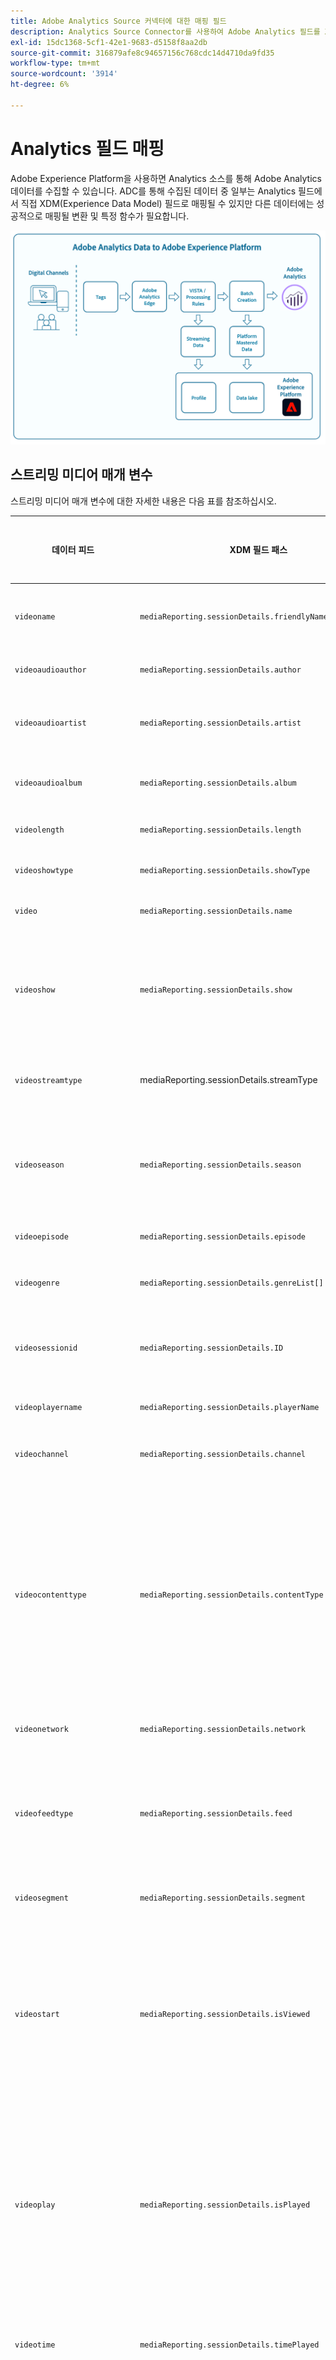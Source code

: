```yaml
---
title: Adobe Analytics Source 커넥터에 대한 매핑 필드
description: Analytics Source Connector를 사용하여 Adobe Analytics 필드를 XDM 필드에 매핑합니다.
exl-id: 15dc1368-5cf1-42e1-9683-d5158f8aa2db
source-git-commit: 316879afe8c94657156c768cdc14d4710da9fd35
workflow-type: tm+mt
source-wordcount: '3914'
ht-degree: 6%

---
```


# Analytics 필드 매핑

Adobe Experience Platform을 사용하면 Analytics 소스를 통해 Adobe Analytics 데이터를 수집할 수 있습니다. ADC를 통해 수집된 데이터 중 일부는 Analytics 필드에서 직접 XDM(Experience Data Model) 필드로 매핑될 수 있지만 다른 데이터에는 성공적으로 매핑될 변환 및 특정 함수가 필요합니다.

![Analytics에서 Experience Platform으로의 Adobe Analytics 데이터 여정에 대한 그림입니다.](../images/analytics-data-experience-platform.png)

## 스트리밍 미디어 매개 변수

스트리밍 미디어 매개 변수에 대한 자세한 내용은 다음 표를 참조하십시오.

| 데이터 피드 | XDM 필드 패스 | 데이터 유형 | 설명 |
| --- | --- | --- | --- |
| `videoname` | `mediaReporting.sessionDetails.friendlyName` | 문자열 | 사람이 인식할 수 있는 알기 쉬운 비디오 이름. |
| `videoaudioauthor` | `mediaReporting.sessionDetails.author` | 문자열 | 미디어 작성자의 이름입니다. |
| `videoaudioartist` | `mediaReporting.sessionDetails.artist` | 문자열 | 뮤직 레코딩 또는 비디오의 앨범 아티스트나 단체의 이름. |
| `videoaudioalbum` | `mediaReporting.sessionDetails.album` | 문자열 | 뮤직 레코딩 또는 비디오가 포함된 앨범 이름. |
| `videolength` | `mediaReporting.sessionDetails.length ` | 정수 | 비디오의 길이 또는 런타임입니다. |
| `videoshowtype` | `mediaReporting.sessionDetails.showType` | 문자열 |
| `video` | `mediaReporting.sessionDetails.name` | 문자열 | 비디오의 ID입니다. |
| `videoshow` | `mediaReporting.sessionDetails.show` | 문자열 | 프로그램 또는 시리즈 이름. 프로그램/시리즈 이름은 표시가 시리즈의 일부인 경우에만 필요합니다. |
| `videostreamtype` | mediaReporting.sessionDetails.streamType | 문자열 | &quot;비디오&quot; 또는 &quot;오디오&quot; 등 스트리밍 미디어 유형. |
| `videoseason` | `mediaReporting.sessionDetails.season` | 문자열 | 시연이 포함된 시즌 번호입니다. 이 값은 표시가 시리즈의 일부인 경우에만 필요합니다. |
| `videoepisode` | `mediaReporting.sessionDetails.episode` | 문자열 | 에피소드의 번호입니다. |
| `videogenre` | `mediaReporting.sessionDetails.genreList[]` | 문자열[] | 비디오의 장르입니다. |
| `videosessionid` | `mediaReporting.sessionDetails.ID` | 문자열 | 개별 재생에 고유한 컨텐츠 스트림의 인스턴스에 대한 식별자입니다. |
| `videoplayername` | `mediaReporting.sessionDetails.playerName ` | 문자열 | 비디오 플레이어의 이름입니다. |
| `videochannel` | `mediaReporting.sessionDetails.channel` | 문자열 | 콘텐츠가 재생된 위치의 배포 채널입니다. |
| `videocontenttype` | `mediaReporting.sessionDetails.contentType` | 문자열 | 콘텐츠에 사용되는 스트림 전달 유형입니다. 모든 비디오 보기에 대해 자동으로 &quot;비디오&quot;로 설정됩니다. 권장 값에는 VOD, Live, Linear, UGC, DVOD, Radio, Podcast, Audiobook 및 Song이 포함됩니다. |
| `videonetwork` | `mediaReporting.sessionDetails.network` | 문자열 | 네트워크 또는 채널 이름입니다. |
| `videofeedtype` | `mediaReporting.sessionDetails.feed` | 문자열 | 피드 유형. 실제 피드 관련 데이터(예: &quot;East HD&quot; 또는 &quot;SD&quot;)나 피드 소스(예: URL)를 나타낼 수 있습니다. |
| `videosegment` | `mediaReporting.sessionDetails.segment` | 문자열 |
| `videostart` | `mediaReporting.sessionDetails.isViewed` | 부울 | 비디오가 시작되었는지 여부를 나타내는 부울 값입니다. 이 문제는 사용자가 재생 버튼을 선택하면 발생하며 프리롤 광고, 버퍼링, 오류 등이 있는 경우에도 계산됩니다. |
| `videoplay` | `mediaReporting.sessionDetails.isPlayed` | 부울 | 미디어의 첫 번째 프레임이 시작되었는지 여부를 나타내는 부울 값입니다. 광고 또는 버퍼링 시간 중에 사용자가 그만두면 &quot;콘텐츠 시작&quot;이 적용되지 않습니다. |
| `videotime` | `mediaReporting.sessionDetails.timePlayed` | 정수 | 기본 콘텐츠에서 `type=PLAY`의 모든 이벤트에 대한 기간(초)입니다. |
| `videocomplete` | `mediaReporting.sessionDetails.isCompleted` | 부울 | 시간 미디어 에셋이 완료될 때까지 관찰했는지 보여 주는 부울 값입니다. 이 값은 앞으로 잠재적으로 건너뛸 뷰어를 설명하지 않으므로 이 값은 뷰어가 전체 비디오를 시청했음을 의미하지는 않습니다. |
| `videototaltime` | `mediaReporting.sessionDetails.totalTimePlayed` | 정수 | 광고 시청 시간을 포함하여 특정 시간 미디어 에셋에서 사용자가 사용한 총 시간입니다. |
| `videouniquetimeplayed` | `mediaReporting.sessionDetails.uniqueTimePlayed` | 정수 | 시간 미디어 에셋에서 사용자가 본 고유 간격의 합계입니다. 즉, 여러 번 본 재생 구간의 길이는 한 번만 카운트됩니다. |
| `videoaverageminuteaudience` | `mediaReporting.sessionDetails.averageMinuteAudience` | 번호 | 특정 미디어 항목에 소요된 평균 콘텐츠 시간입니다. 즉, 전체 콘텐츠 체류 시간을 모든 재생 세션의 길이로 나눈 값입니다. |
| `videoprogress10` | `mediaReporting.sessionDetails.hasProgress10` | 부울 | 주어진 비디오의 플레이헤드가 총 비디오 길이의 10% 마커를 통과했는지 여부를 나타내는 부울 값입니다. 마커는 뒤로 검색하는 경우에도 한 번만 카운트됩니다. 앞으로 검색하는 경우 건너뛴 마커는 카운트되지 않습니다. |
| `videoprogress25` | `mediaReporting.sessionDetails.hasProgress25` | 부울 | 주어진 비디오의 플레이헤드가 총 비디오 길이의 25% 마커를 통과했는지 여부를 나타내는 부울 값입니다. 마커는 뒤로 검색하는 경우에도 한 번만 카운트됩니다. 앞으로 검색하는 경우 건너뛴 마커는 카운트되지 않습니다. |
| `videoprogress50` | `mediaReporting.sessionDetails.hasProgress50` | 부울 | 주어진 비디오의 플레이헤드가 총 비디오 길이의 50% 마커를 통과했는지 여부를 나타내는 부울 값입니다. 마커는 뒤로 검색하는 경우에도 한 번만 카운트됩니다. 앞으로 검색하는 경우 건너뛴 마커는 카운트되지 않습니다. |
| `videoprogress75` | `mediaReporting.sessionDetails.hasProgress75` | 부울 | 주어진 비디오의 플레이헤드가 총 비디오 길이의 75% 마커를 통과했는지 여부를 나타내는 부울 값입니다. 마커는 뒤로 검색하는 경우에도 한 번만 카운트됩니다. 앞으로 검색하는 경우 건너뛴 마커는 카운트되지 않습니다. |
| `videoprogress95` | `mediaReporting.sessionDetails.hasProgress95` | 부울 | 주어진 비디오의 플레이헤드가 총 비디오 길이의 95% 마커를 통과했는지 여부를 나타내는 부울 값입니다. 마커는 뒤로 검색하는 경우에도 한 번만 카운트됩니다. 앞으로 검색하는 경우 건너뛴 마커는 카운트되지 않습니다. |
| `videopause` | `mediaReporting.sessionDetails.hasPauseImpactedStreams` | 부울 | 단일 미디어 항목 재생 중에 한 번 이상의 일시 중지가 발생했는지 여부를 나타내는 부울 값입니다. |
| `videopausecount` | `mediaReporting.sessionDetails.pauseCount` | 정수 | 재생 도중 발생한 일시 중단 횟수. |
| `videopausetime` | `mediaReporting.sessionDetails.pauseTime` | 정수 | 사용자가 재생을 일시 중단한 총 기간(초)입니다. |
| `videomvpd` | `mediaReporting.sessionDetails.mvpd` | 문자열 | Adobe 인증을 통해 제공되는 MVPD 식별자. |
| `videoauthorized` | `mediaReporting.sessionDetails.authorized` | 문자열 | 사용자가 Adobe 인증을 통해 인증되었음을 정의합니다. |
| `videodaypart` | `mediaReporting.sessionDetails.dayPart` | 콘텐츠가 브로드캐스트되거나 재생되는 시간을 정의합니다. |
| `videoresume` | `mediaReporting.sessionDetails.hasResume` | 부울 | 버퍼, 일시 중지 또는 지연 기간이 30분 이상 지난 후 다시 시작된 각 재생을 표시하는 부울 값. |
| `videosegmentviews` | `mediaReporting.sessionDetails.hasSegmentView` | 부울 | 적어도 한 개의 프레임이 조회되었음을 나타내는 부울 값. 이 프레임은 첫 번째 프레임일 필요가 없습니다. |
| `videoaudiolabel` | `mediaReporting.sessionDetails.label` | 문자열 | 레코드 레이블의 이름입니다. |
| `videoaudiostation` | `mediaReporting.sessionDetails.station` | 문자열 | 오디오가 재생되는 라디오 방송국 또는 이름입니다. |
| `videoaudiopublisher` | `mediaReporting.sessionDetails.publisher` | 문자열 | 오디오 콘텐츠 게시자의 이름입니다. |
| `videosecondssincelastcall` | `mediaReporting.sessionDetails.secondsSinceLastCall` | 번호 | 마지막으로 알려진 사용자 상호 작용과 세션 종료 시점 사이에 경과된 시간(초)을 나타냅니다. |
| `videoadload` | `mediaReporting.sessionDetails.adLoad` | 문자열 | 자체 내부 표현으로 정의된 로드된 광고 유형. |

{style="table-layout:auto"}

## Advertising 매개 변수

광고 매개 변수에 대한 자세한 내용은 다음 표를 참조하십시오.

| 데이터 피드 | XDM 필드 패스 | 데이터 유형 | 설명 |
| --- | --- | --- | --- |
| `videoad` | `mediaReporting.advertisingDetails.name` | 문자열 | 광고의 이름입니다. 보고에서 &quot;광고 이름&quot;은 분류이고 &quot;광고 이름(변수)&quot;은 eVar입니다. |
| `videoadinpod` | `mediaReporting.advertisingDetails.podPosition` | 정수 | 상위 광고 시작 내에 있는 광고의 색인입니다. 예를 들어 첫 번째 광고는 색인 0을 가지고 두 번째 광고는 색인 1을 가집니다. |
| `videoadlength` | `mediaReporting.advertisingDetails.length` | 정수 | 비디오 광고의 길이(초 단위)입니다. |
| `videoadplayername` | `mediaReporting.advertisingDetails.playerName` | 문자열 | 광고를 렌더링하는 데 사용되는 플레이어의 이름입니다. |
| `videoadpod` | `mediaReporting.advertisingPodDetails.ID` | 문자열 | 광고 브레이크 ID입니다. |
| `videoadname` | `mediaReporting.advertisingDetails.friendlyName` | 문자열 | 사람이 인식할 수 있는 친숙한 광고 브레이크 이름입니다. |
| `videoadadvertiser` | `mediaReporting.advertisingDetails.advertiser` | 문자열 | 광고에서 다루고 있는 제품의 회사 또는 브랜드입니다. |
| `videoadcampaign` | `mediaReporting.advertisingDetails.campaignID` | 문자열 | 광고 캠페인의 ID입니다. |
| `videoadstart` | `mediaReporting.advertisingDetails.isStarted` | 부울 | 광고가 시작되었는지 여부를 나타내는 부울 값. |
| `videoadcomplete` | `mediaReporting.advertisingDetails.isCompleted` | 부울 | 가 완료되었는지 여부를 나타내는 부울 값입니다. |
| `videoadtime` | `mediaReporting.advertisingDetails.timePlayed` | 정수 | 광고를 시청하는 데 걸린 총 시간(초)입니다. |

{style="table-layout:auto"}

## 챕터 매개 변수

챕터 매개 변수에 대한 자세한 내용은 다음 표를 참조하십시오.

| 데이터 피드 | XDM 필드 패스 | 데이터 유형 | 설명 |
| --- | --- | --- | --- |
| `videochapter` | `mediaReporting.chapterDetails.ID` | 문자열 | 자동으로 생성된 챕터의 ID입니다. |
| `videochapterstart` | `mediaReporting.chapterDetails.isStarted` | 부울 | 챕터가 시작되었는지 여부를 나타내는 부울 값입니다. |
| `videochaptercomplete` | `mediaReporting.chapterDetails.isCompleted` | 부울 | 챕터가 완료되었는지 여부를 나타내는 부울 값입니다. |
| `videochaptertime` | `mediaReporting.chapterDetails.timePlayed` | 정수 | 챕터에서 보낸 시간(초 단위)입니다. |

{style="table-layout:auto"}

## 플레이어 상태 매개 변수

플레이어 상태 매개 변수에 대한 자세한 내용은 다음 표를 참조하십시오.

| 데이터 피드 | XDM 필드 패스 | 데이터 유형 | 설명 |
| --- | --- | --- | --- |
| `videostatefullscreen` | `mediaReporting.states[].isSet` | 부울 | 비디오 상태가 전체 화면으로 설정되었는지 여부를 나타내는 부울 값입니다. |
| `videostatefullscreencount` | `mediaReporting.states[].count` | 정수 | 비디오 상태가 전체 화면으로 설정된 횟수입니다. |
| `videostatefullscreentime` | `mediaReporting.states[].time` | 정수 | 비디오 상태가 전체 화면으로 설정된 총 기간입니다. |
| `videostateclosedcaptioning` | `mediaReporting.states[].isSet` | 부울 | 자막을 사용할지 여부를 나타내는 부울 값입니다. |
| `videostateclosedcaptioningcount` | `mediaReporting.states[].count` | 정수 | 자막이 활성화된 횟수입니다. |
| `videostateclosedcaptioningtime` | `mediaReporting.states[].time` | 정수 | 자막을 활성화한 총 시간. |
| `videostatemute` | `mediaReporting.states[].isSet` | 부울 | 비디오 상태가 음소거로 설정되었는지 여부를 나타내는 부울 값입니다. |
| `videostatemutecount` | `mediaReporting.states[].count` | 정수 | 비디오가 음소거된 횟수입니다. |
| `videostatemutetime` | `mediaReporting.states[].time` | 정수 | 뮤트된 비디오의 총 기간입니다. |
| `videostatepictureinpicture` | `mediaReporting.states[].isSet` | 부울 | PIP(Picture-in-Picture) 모드의 활성화 여부를 나타내는 부울 값입니다. |
| `videostatepictureinpicturecount` | `mediaReporting.states[].count` | 정수 | PIP(Picture-in-Picture) 모드가 활성화된 횟수. |
| `videostatepictureinpicturetime` | `mediaReporting.states[].time` | 정수 | PIP(Picture-in-Picture) 모드가 활성화된 총 기간 |
| `videostateinfocus` | `mediaReporting.states[].isSet` | 부울 | 인포커스 모드가 활성화되었는지 여부를 나타내는 부울 값 |
| `videostateinfocuscount` | `mediaReporting.states[].count` | 정수 | 화면 내 모드가 활성화된 횟수입니다. |
| `videostateinfocustime` | `mediaReporting.states[].time` | 정수 | 인포커스 모드가 활성화된 시간의 총 기간입니다. |

{style="table-layout:auto"}

## 품질 매개 변수

품질 매개변수에 대한 정보는 다음 표를 참조하십시오.

| 데이터 피드 | XDM 필드 패스 | 데이터 유형 | 설명 |
| --- | --- | --- | --- |
| `videoqoebitrateaverage` | `mediaReporting.qoeDataDetails.bitrateAverage` | 번호 | 평균 비트율(kbps, 정수)입니다. 이 지표는 재생 기간과 관련하여 재생 세션 중에 발생한 모든 비트율 값의 가중 평균으로 계산됩니다. |
| `videoqoebitratechange` | `mediaReporting.qoeDataDetails.hasBitrateChangeImpactedStreams` | 부울 | 비트율 변경이 발생한 스트림 수를 나타내는 부울 값. 이 지표는 재생 세션 중에 하나 이상의 비트율 변경 이벤트가 발생한 경우에만 true로 설정됩니다. |
| `videoqoebitratechangecountevar` | `mediaReporting.qoeDataDetails.bitrateChangeCount` | 정수 |
| `videoqoebitrateaverageevar` | `mediaReporting.qoeDataDetails.bitrateAverageBucket` | 문자열 | 비트율 변경 횟수입니다. 이 값은 재생 세션 중에 발생한 모든 비트율 변경 이벤트의 합계로 계산됩니다. |
| `videoqoetimetostartevar` | `mediaReporting.qoeDataDetails.timeToStart` | 정수 | 비디오 로드와 비디오 시작 사이에 경과된 기간(초 단위)입니다. |
| `videoqoedroppedframes` | `mediaReporting.qoeDataDetails.hasDroppedFrameImpactedStreams` | 부울 | 프레임이 드롭된 스트림 수를 나타내는 부울 값입니다. 이 지표는 재생 세션 중에 하나 이상의 프레임이 드롭된 경우에만 true로 설정됩니다. |
| `videoqoedroppedframecountevar` | `mediaReporting.qoeDataDetails.droppedFrames` | 정수 | 메인 콘텐츠 재생 도중 드롭된 프레임 횟수. |
| `videoqoebuffercountevar` | `mediaReporting.qoeDataDetails.bufferCount` | 정수 | 버퍼 이벤트 수입니다. 이 지표는 재생 세션 중에 발생한 다른 버퍼 상태의 수로 계산됩니다. 플레이어가 재생 또는 일시 중지와 같은 다른 상태에서 버퍼 상태에 들어가는 횟수입니다. |
| `videoqoebuffertimeevar` | `mediaReporting.qoeDataDetails.bufferTime` | 정수 | 버퍼링에 걸린 총 시간(초)입니다. 이 값은 재생 세션 중에 발생한 모든 버퍼 이벤트 기간의 합계로 계산됩니다. |
| `videoqoebuffer` | `mediaReporting.qoeDataDetails.hasBufferImpactedStreams` | 부울 | 버퍼링의 영향을 받은 스트림 수를 나타내는 부울 값. 이 지표는 재생 세션 중에 하나 이상의 버퍼 이벤트가 발생한 경우에만 true로 설정됩니다. |
| `videoqoeerror` | `mediaReporting.qoeDataDetails.hasErrorImpactedStreams` | 부울 | 오류 이벤트가 발생한 스트림 수를 나타내는 부울 값입니다. 예를 들어 재생 세션 중에 trackError 가 호출되고 type=error 하트비트 호출이 생성된 경우, 이 지표는 재생 중에 하나 이상의 오류가 발생한 경우에만 true로 설정됩니다. |
| `videoerrorcountevar` | `mediaReporting.qoeDataDetails.errorCount` | 정수 | 발생한 오류 횟수입니다. 이 값은 재생 세션 중에 발생한 모든 오류 이벤트의 합계로 계산됩니다. |
| `videoqoeplayersdkerrors` | `mediaReporting.qoeDataDetails.playerSdkErrors` | 문자열 배열 | 플레이어 SDK에서 생성한 고유 오류 ID입니다. 제공된 오류 API를 통해 구현 시 오류 코드 또는 ID를 제공해야 합니다. |
| `videoqoeextneralerrors` | `mediaReporting.qoeDataDetails.externalErrors` | 문자열 배열 | CDN 오류와 같은 외부 소스의 고유 오류 ID. 제공된 오류 API를 통해 구현 시 오류 코드 또는 ID를 제공해야 합니다. |
| `videoqoedropbeforestart` | `mediaReporting.qoeDataDetails.isDroppedBeforeStart` | 부울 | 재생 중에 Media SDK에서 생성한 고유 오류 ID. |

{style="table-layout:auto"}

## 사용되지 않는 필드

더 이상 사용되지 않는 Analytics 매핑 필드에 대한 정보는 이 섹션을 참조하십시오.

### 직접 매핑 필드

+++사용되지 않는 직접 매핑 필드의 테이블을 보려면 선택

| 데이터 피드 | XDM 필드 | XDM 유형 | 설명 |
| --- | --- | --- | --- |
| `m_evar1`<br/>`[...]`<br/>`m_evar250` | `_experience.analytics.customDimensions.`<br/>`eVars.eVar1`<br/>`[...]`<br/>`_experience.analytics.customDimensions.`<br/>`eVars.eVar250` | 문자열 | 사용자 지정 Analytics eVar. 각 조직은 eVar를 다르게 사용할 수 있습니다. |
| `m_prop1`<br/>`[...]`<br/>`m_prop75` | `_experience.analytics.customDimensions.`<br/>`props.prop1`<br/>`[...]`<br/>`_experience.analytics.customDimensions.`<br/>`props.prop75` | 문자열 | 사용자 지정 Analytics prop. 각 조직은 prop을 다르게 사용할 수 있습니다. |
| `m_browser` | `_experience.analytics.environment.`<br/>`browserID` | 정수 | 브라우저의 번호 ID입니다. |
| `m_browser_height` | `environment.browserDetails.viewportHeight` | 정수 | 브라우저의 픽셀 단위 높이입니다. |
| `m_browser_width` | `environment.browserDetails.viewportWidth` | 정수 | 브라우저의 픽셀 단위 폭입니다. |
| `m_campaign` | `marketing.trackingCode` | 문자열 | 추적 코드 차원에 사용되는 변수입니다. |
| `m_channel` | `web.webPageDetails.siteSection` | 문자열 | 사이트 섹션 차원에 사용되는 변수입니다. |
| `m_domain` | `environment.domain` | 문자열 | 도메인 차원에 사용되는 변수입니다. 사용자의 인터넷 서비스 공급자(ISP)를 기반으로 합니다. |
| `m_geo_city` | `placeContext.geo.city` | 문자열 | 히트의 도시 이름입니다. 히트의 IP 주소를 기반으로 합니다. |
| `m_geo_dma` | `placeContext.geo.dmaID` | 정수 | 히트에 대한 인구 통계학적 영역의 숫자 ID입니다. 히트의 IP 주소를 기반으로 합니다. |
| `m_geo_region` | `placeContext.geo.stateProvince` | 문자열 | 히트의 주 또는 지역 이름입니다. 히트의 IP 주소를 기반으로 합니다. |
| `m_geo_zip` | `placeContext.geo.postalCode` | 문자열 | 히트의 우편 번호입니다. 히트의 IP 주소를 기반으로 합니다. |
| `m_keywords` | `search.keywords` | 문자열 | 키워드 차원에 사용되는 변수입니다. |
| `m_os` | `_experience.analytics.environment.`<br/>`operatingSystemID` | 정수 | 방문자의 운영 체제를 나타내는 숫자 ID입니다. 이는 user_agent 열을 기반으로 합니다. |
| `m_page_url` | `web.webPageDetails.URL` | 문자열 | 페이지 조회수의 URL입니다. |
| `m_pagename` | `web.webPageDetails.pageViews.value` | 문자열 | 페이지 이름이 있는 히트에서 1과 같습니다. 이 기능은 Adobe Analytics 페이지 보기 수 지표와 유사합니다. |
| `m_referrer` | `web.webReferrer.URL` | 문자열 | 이전 페이지의 페이지 URL. |
| `m_search_page_num` | `search.pageDepth` | 정수 | 모든 검색 페이지 등급 차원에 사용됩니다. 사용자가 사이트를 클릭스루하기 전에 사이트가 표시된 검색 결과 페이지를 나타냅니다. |
| `m_state` | `_experience.analytics.customDimensions.`<br/>`stateProvince` | 문자열 | 상태 변수입니다. |
| `m_user_server` | `web.webPageDetails.server` | 문자열 | 서버 차원에 사용되는 변수입니다. |
| `m_zip` | `_experience.analytics.customDimensions.`<br/>`postalCode` | 문자열 | 우편번호 차원을 채우는 데 사용되는 변수입니다. |
| `accept_language` | `environment.browserDetails.acceptLanguage` | 문자열 | Accept-Language HTTP 헤더에 표시된 대로 모든 수락된 언어를 나열합니다. |
| `homepage` | `web.webPageDetails.isHomePage` | 부울 | 더 이상 사용되지 않습니다. 현재 URL이 브라우저의 홈 페이지인 경우 표시됩니다. |
| `ipv6` | `environment.ipV6` | 문자열 |
| `j_jscript` | `environment.browserDetails.javaScriptVersion` | 문자열 | 브라우저가 지원하는 JavaScript 버전. |
| `user_agent` | `environment.browserDetails.userAgent` | 문자열 | HTTP 헤더에서 전송된 사용자 에이전트 문자열입니다. |
| `mobileappid` | `application.name` | 문자열 | `[AppName][BundleVersion]` 형식으로 저장된 모바일 앱 ID입니다. |
| `mobiledevice` | `device.model` | 문자열 | 모바일 장치의 이름입니다. iOS에서는 쉼표로 구분된 2자리 문자열로 저장됩니다. 첫 번째 숫자는 디바이스 생성을 나타내고 두 번째 숫자는 디바이스 제품군을 나타냅니다. |
| `pointofinterest` | `placeContext.POIinteraction.POIDetail.`<br/>`name` | 문자열 | 모바일 서비스에서 사용됩니다. 관심 영역을 나타냅니다. |
| `pointofinterestdistance` | `placeContext.POIinteraction.POIDetail.`<br/>`geoInteractionDetails.distanceToCenter` | 번호 | 모바일 서비스에서 사용됩니다. 관심 영역 거리를 나타냅니다. |
| `mobileplaceaccuracy` | `placeContext.POIinteraction.POIDetail.`<br/>`geoInteractionDetails.deviceGeoAccuracy` | 번호 | 컨텍스트 데이터 변수 a.loc.acc에서 수집됩니다. 수집 시 GPS의 정확도를 미터 단위로 나타냅니다. |
| `mobileplacecategory` | `placeContext.POIinteraction.POIDetail.`<br/>`category` | 문자열 | 컨텍스트 데이터 변수 a.loc.category에서 수집됩니다. 특정 위치의 범주를 설명합니다. |
| `mobileplaceid` | `placeContext.POIinteraction.POIDetail.`<br/>`POIID` | 문자열 | 컨텍스트 데이터 변수 a.loc.id에서 수집됩니다. 특정 관심 영역에 대한 식별자. |
| `videoadpod` | `advertising.adAssetViewDetails.adBreak._id` | 문자열 | |
| `mobilebeaconmajor` | `placeContext.POIinteraction.POIDetail.`<br/>`beaconInteractionDetails.beaconMajor` | 번호 | Mobile Services 비콘 Major. |
| `mobilebeaconminor` | `placeContext.POIinteraction.POIDetail.`<br/>`beaconInteractionDetails.beaconMinor` | 번호 | Mobile Services 비콘 Minor. |
| `mobilebeaconuuid` | `placeContext.POIinteraction.POIDetail.`<br/>`beaconInteractionDetails.proximityUUID` | 문자열 | Mobile Services 비콘 UUID |
| `mobileinstalls` | `application.firstLaunches` | 오브젝트 | 설치 또는 재설치 후 처음 실행할 때 트리거됩니다. | {id (문자열), 값 (숫자)} |
| `mobileupgrades` | `application.upgrades` | 오브젝트 | 앱 업그레이드 수를 보고합니다. 업그레이드 후 또는 버전 번호가 변경될 때 처음 실행할 때 트리거됩니다. | {id (문자열), 값 (숫자)} |
| `mobilelaunches` | `application.launches` | 오브젝트 | 앱을 시작한 횟수입니다. | {id (문자열), 값 (숫자)} |
| `mobilecrashes` | `application.crashes` | 오브젝트 |  | {id (문자열), 값 (숫자)} |
| `mobilemessageclicks` | `directMarketing.clicks` | 오브젝트 |  | {id (문자열), 값 (숫자)} |
| `mobileplaceentry` | `placeContext.POIinteraction.poiEntries` | 오브젝트 | | {id (문자열), 값 (숫자)} |
| `mobileplaceexit` | `placeContext.POIinteraction.poiExits` | 오브젝트 | | {id (문자열), 값 (숫자)} |
| `videoqoetimetostart` | `media.mediaTimed.primaryAssetViewDetails.`<br/>`qoe.timeToStart` | 오브젝트 | 비디오 품질 시작 시간입니다. | {id (문자열), 값 (숫자)} |
| `videoqoedropbeforestart` | `media.mediaTimed.dropBeforeStarts` | 오브젝트 | | {id (문자열), 값 (숫자)} |
| `videoqoebuffercount` | `media.mediaTimed.primaryAssetViewDetails.`<br/>`qoe.buffers` | 오브젝트 | 비디오 품질 버퍼 카운트 | {id (문자열), 값 (숫자)} |
| `videoqoebuffertime` | `media.mediaTimed.primaryAssetViewDetails.`<br/>`qoe.bufferTime` | 오브젝트 | 비디오 품질 버퍼 시간 | {id (문자열), 값 (숫자)} |
| `videoqoebitratechangecount` | `media.mediaTimed.primaryAssetViewDetails.`<br/>`qoe.bitrateChanges` | 오브젝트 | 비디오 품질 변경 카운트 | {id (문자열), 값 (숫자)} |
| `videoqoebitrateaverage` | `media.mediaTimed.primaryAssetViewDetails.`<br/>`qoe.bitrateAverage` | 오브젝트 | 비디오 품질 평균 비트 전송률 | {id (문자열), 값 (숫자)} |
| `videoqoeerrorcount` | `media.mediaTimed.primaryAssetViewDetails.`<br/>`qoe.errors` | 오브젝트 | 비디오 품질 오류 카운트 | {id (문자열), 값 (숫자)} |
| `videoqoedroppedframecount` | `media.mediaTimed.primaryAssetViewDetails.`<br/>`qoe.droppedFrames` | 오브젝트 | | {id (문자열), 값 (숫자)} |

{style="table-layout:auto"}

+++

## 생성된 매핑 필드

ADC에서 제공되는 선택 필드는 변환해야 하며 XDM에서 Adobe Analytics의 직접 복사본 이상의 로직이 생성되어야 합니다.

+++더 이상 사용되지 않는 생성된 매핑 필드의 테이블을 보려면 선택

| 데이터 피드 | XDM 필드 | XDM 유형 | 설명 |
| --- | --- | --- | --- |
| `m_prop1`<br/>`[...]`<br/>`m_prop75` | `_experience.analytics.customDimensions`<br/>`.listprops.prop1`<br/>`[...]`<br/>`_experience.analytics.customDimensions.`<br/>`listprops.prop75` | 오브젝트 | 목록 prop으로 구성된 사용자 지정 Analytics prop. 여기에는 구분된 값 목록이 포함되어 있습니다. | {} |
| `m_hier1`<br/>`[...]`<br/>`m_hier5` | `_experience.analytics.customDimensions.`<br/>`hierarchies.hier1`<br/>`[...]`<br/>`_experience.analytics.customDimensions.`<br/>`hierarchies.hier5` | 오브젝트 | 계층 변수에서 사용됩니다. 여기에는 구분된 값 목록이 포함되어 있습니다. | {values (배열), 구분 기호 (문자열)} |
| `m_mvvar1`<br/>`[...]`<br/>`m_mvvar3` | `_experience.analytics.customDimensions.`<br/>`lists.list1.list[]`<br/>`[...]`<br/>`_experience.analytics.customDimensions.`<br/>`lists.list3.list[]` | 배열 | 사용자 지정 분석 목록 변수입니다. 구분된 값 목록을 포함합니다. | {value (문자열), key (문자열)} |
| `m_color` | `device.colorDepth` | 정수 | c_color 열의 값을 기반으로 하는 색상 심도 ID입니다. |
| `m_cookies` | `environment.browserDetails.cookiesEnabled` | 부울 | 쿠키 지원 차원에 사용되는 변수입니다. |
| `m_event_list` | `commerce.purchases`,<br/>`commerce.productViews`,<br/>`commerce.productListOpens`,<br/>`commerce.checkouts`,<br/>`commerce.productListAdds`,<br/>`commerce.productListRemovals`,<br/>`commerce.productListViews` | 오브젝트 | 히트에서 트리거된 표준 상거래 이벤트. | {id (문자열), 값 (숫자)} |
| `m_event_list` | `_experience.analytics.event1to100.event1`<br/>`[...]`<br/>`_experience.analytics.event901to1000.event1000` | 오브젝트 | 히트에서 트리거된 사용자 지정 이벤트입니다. | {id (오브젝트), value (오브젝트)} |
| `m_geo_country` | `placeContext.geo.countryCode` | 문자열 | IP를 기반으로 하는, 히트가 발생한 국가의 약어입니다. |
| `m_geo_latitude` | `placeContext.geo._schema.latitude` | 번호 | |
| `m_geo_longitude` | `placeContext.geo._schema.longitude` | 번호 | |
| `m_java_enabled` | `environment.browserDetails.javaEnabled` | 부울 | Java™이 활성화되어 있는지 여부를 나타내는 플래그입니다. |
| `m_latitude` | `placeContext.geo._schema.latitude` | 번호 | |
| `m_longitude` | `placeContext.geo._schema.longitude` | 번호 | |
| `m_page_event_var1` | `web.webInteraction.URL` | 문자열 | 링크 추적 이미지 요청에만 사용되는 변수입니다. 이 변수에는 클릭한 다운로드 링크, 종료 링크 또는 사용자 지정 링크의 URL이 포함됩니다. |
| `m_page_event_var2` | `web.webInteraction.name` | 문자열 | 링크 추적 이미지 요청에만 사용되는 변수입니다. 지정된 경우 링크의 사용자 지정 이름이 나열됩니다. |
| `m_page_type` | `web.webPageDetails.isErrorPage` | 부울 | 페이지를 찾을 수 없음 차원을 채우는 데 사용되는 변수입니다. 이 변수는 비어 있거나 &quot;ErrorPage&quot;를 포함해야 합니다. |
| `m_pagename_no_url` | `web.webPageDetails.name` | 번호 | 페이지 이름(설정된 경우)입니다. 지정된 페이지가 없으면 이 값은 비워 둡니다. |
| `m_paid_search` | `search.isPaid` | 부울 | 히트가 유료 검색 감지와 일치하는 경우 설정되는 플래그입니다. |
| `m_product_list` | `productListItems[].items` | 배열 | products 변수를 통해 전달되는 제품 목록입니다. | {SKU(문자열), 수량(정수), priceTotal(숫자)} |
| `m_ref_type` | `web.webReferrer.type` | 문자열 | 히트에 대한 참조 유형을 나타내는 숫자 ID입니다.<br/>`1`: 사이트 내부<br/>`2`: 기타 웹 사이트<br/>`3`: 검색 엔진<br/>`4`: 하드 드라이브<br/>`5`: USENET<br/>`6`: 입력/책갈피 표시(레퍼러 없음)<br/>`7`: 전자 메일<br/>`8`: JavaScript 없음<br/>`9`: 소셜 네트워크 |
| `m_search_engine` | `search.searchEngine` | 문자열 | 방문자를 사이트로 유도한 검색 엔진을 나타내는 숫자 ID입니다. |
| `post_currency` | `commerce.order.currencyCode` | 문자열 | 거래 중에 사용된 통화 코드. |
| `post_cust_hit_time_gmt` | `timestamp` | 문자열 | 타임스탬프가 활성화된 데이터 세트에서만 사용됩니다. UNIX® 시간을 기준으로 히트와 함께 전송된 타임스탬프입니다. |
| `post_cust_visid` | `identityMap` | 오브젝트 | 고객 방문자 ID입니다. |
| `post_cust_visid` | `endUserIDs._experience.aacustomid.primary` | 부울 | 고객 방문자 ID입니다. |
| `post_cust_visid` | `endUserIDs._experience.aacustomid.namespace.code` | 문자열 | 고객 방문자 ID입니다. |
| `post_visid_high` + `visid_low` | `identityMap` | 오브젝트 | 방문에 대한 고유 식별자. |
| `post_visid_high` + `visid_low` | `endUserIDs._experience.aaid.id` | 문자열 | 방문에 대한 고유 식별자. |
| `post_visid_high` | `endUserIDs._experience.aaid.primary` | 부울 | 방문을 고유하게 식별하기 위해 `visid_low`과(와) 함께 사용됩니다. |
| `post_visid_high` | `endUserIDs._experience.aaid.namespace.code` | 문자열 | 방문을 고유하게 식별하기 위해 `visid_low`과(와) 함께 사용됩니다. |
| `post_visid_low` | `identityMap` | 오브젝트 | 방문을 고유하게 식별하기 위해 visid_high와 함께 사용됩니다. |
| `hit_time_gmt` | `receivedTimestamp` | 문자열 | UNIX® 시간을 기반으로 한 히트의 타임스탬프입니다. |
| `hitid_high` + `hitid_low` | `_id` | 문자열 | 히트를 식별하는 고유 식별자입니다. |
| `hitid_low` | `_id` | 문자열 | 히트를 고유하게 식별하기 위해 hitid_high와 함께 사용됩니다. |
| `ip` | `environment.ipV4` | 문자열 | 이미지 요청의 HTTP 헤더를 기반으로 한 IP 주소입니다. |
| `j_jscript` | `environment.browserDetails.javaScriptEnabled` | 부울 | 사용된 JavaScript 버전. |
| `mcvisid_high` + `mcvisid_low` | identityMap | 오브젝트 | Experience Cloud 방문자 ID입니다. |
| `mcvisid_high` + `mcvisid_low` | endUserID_experience.mcid.id | 문자열 | ECID(Experience Cloud ID)는 MCID라고도 하며 경우에 따라 네임스페이스에서 사용됩니다. |
| `mcvisid_high` | `endUserIDs._experience.mcid.primary` | 부울 | ECID(Experience Cloud ID)는 MCID라고도 하며 경우에 따라 네임스페이스에서 사용됩니다. |
| `mcvisid_high` | `endUserIDs._experience.mcid.namespace.code` | 문자열 | ECID(Experience Cloud ID)는 MCID라고도 하며 경우에 따라 네임스페이스에서 사용됩니다. |
| `mcvisid_low` | `identityMap` | 오브젝트 | Experience Cloud 방문자 ID입니다. |
| `sdid_high` + `sdid_low` | `_experience.target.supplementalDataID` | 문자열 | 히트 결합 ID. Analytics 필드 sdid_high 및 sdid_low 는 두 개(또는 그 이상) 수신 히트를 함께 연결하는 데 사용되는 보조 데이터 ID입니다. |
| `mobilebeaconproximity` | `placeContext.POIinteraction.POIDetail.`<br/>`beaconInteractionDetails.proximity` | 문자열 | Mobile Services 비콘 Proximity. |

{style="table-layout:auto"}

+++

## 필드 분할 매핑

이러한 필드에는 단일 소스가 있지만 **다중** XDM 위치에 매핑됩니다.

+++사용되지 않는 분할 매핑 필드의 테이블을 보려면 선택

| 데이터 피드 | XDM 필드 | XDM 유형 | 설명 |
| --- | --- | --- | --- |
| `s_resolution` | `device.screenWidth`,<br/>`device.screenHeight` | 정수 | 모니터의 해상도를 나타내는 숫자 ID입니다. |
| `mobileosversion` | `environment.operatingSystem`,<br/>`environment.operatingSystemVersion` | 문자열 | 모바일 운영 체제 버전. |

{style="table-layout:auto"}

+++

## 고급 매핑 필드

선택 필드(&quot;게시물 값&quot;이라고 함)에는 Adobe이 처리 규칙, VISTA 규칙 및 조회 테이블을 사용하여 값을 조정한 후의 데이터가 포함됩니다. 대부분의 게시물 값에는 사전 처리된 대응 항목이 있습니다.

Analytics 소스 커넥터는 사전 처리된 데이터를 Experience Platform의 데이터 세트로 전송합니다. 변환을 사용하여 이 데이터를 후처리된 해당 데이터로 변환할 수 있습니다. 쿼리 서비스를 사용하여 이러한 변환을 수행하는 방법에 대한 자세한 내용은 쿼리 서비스 사용 안내서의 [Adobe 정의 함수](/help/query-service/sql/adobe-defined-functions.md)를 참조하십시오.

쿼리 서비스를 사용하여 이러한 변환을 수행하는 방법에 대한 자세한 내용은 쿼리 서비스 사용 안내서의 [Adobe 정의 함수](/help/query-service/sql/adobe-defined-functions.md)를 참조하십시오.

+++사용되지 않는 고급 매핑 필드의 테이블을 보려면 선택

| 데이터 피드 | XDM 필드 | XDM 유형 | 설명 |
| — | — | — | — ||
| `post_evar1`<br/>`[...]`<br/>`post_evar250` | `_experience.analytics.customDimensions.`<br/>`eVars.eVar1`<br/>`[...]`<br/>`_experience.analytics.customDimensions.`<br/>`eVars.eVar250` | 문자열 | 사용자 지정 Analytics eVar. 각 조직은 eVar를 다르게 사용할 수 있습니다. |
| `post_prop1`<br/>`[...]`<br/>`post_prop75` | `_experience.analytics.customDimensions.`<br/>`props.prop1`<br/>`[...]`<br/>`_experience.analytics.customDimensions.`<br/>`props.prop75` | 문자열 | 사용자 지정 Analytics prop. 각 조직은 prop을 다르게 사용할 수 있습니다. |
| `post_browser_height` | `environment.browserDetails.viewportHeight` | 정수 | 브라우저의 픽셀 단위 높이입니다. |
| `post_browser_width` | `environment.browserDetails.viewportWidth` | 정수 | 브라우저의 픽셀 단위 폭입니다. |
| `post_campaign` | `marketing.trackingCode` | 문자열 | 추적 코드 차원에 사용되는 변수입니다. |
| `post_channel` | `web.webPageDetails.siteSection` | 문자열 | 사이트 섹션 차원에 사용되는 변수입니다. |
| `post_cust_visid` | `endUserIDs._experience.aacustomid.id` | 문자열 | 설정된 경우 사용자 지정 방문자 ID입니다. |
| `post_first_hit_page_url` | `_experience.analytics.endUser.`<br/>`firstWeb.webPageDetails.URL` | 문자열 | 방문자가 도달하는 첫 번째 페이지의 URL입니다. |
| `post_first_hit_pagename` | `_experience.analytics.endUser.`<br/>`firstWeb.webPageDetails.name` | 문자열 | 원래 시작 페이지 차원에 사용되는 변수입니다. 방문자의 시작 페이지에 대한 페이지 이름입니다. |
| `post_keywords` | `search.keywords` | 문자열 | 히트에 대해 수집된 키워드입니다. |
| `post_page_url` | `web.webPageDetails.URL` | 문자열 | 페이지 조회수의 URL입니다. |
| `post_pagename` | `web.webPageDetails.pageViews.value` | 문자열 | 페이지 이름이 있는 히트에서 1과 같습니다. 이 기능은 Adobe Analytics 페이지 보기 수 지표와 유사합니다. |
| `post_purchaseid` | `commerce.order.purchaseID` | 문자열 | 구매를 고유하게 식별하는 데 사용되는 변수입니다. |
| `post_referrer` | `web.webReferrer.URL` | 문자열 | 이전 페이지의 URL. |
| `post_state` | `_experience.analytics.customDimensions.`<br/>`stateProvince` | 문자열 |  상태 변수입니다. |
| `post_user_server` | `web.webPageDetails.server` | 문자열 | 서버 차원에 사용되는 변수입니다. |
| `post_zip` | `_experience.analytics.customDimensions.`<br/>`postalCode` | 문자열 | 우편번호 차원을 채우는 데 사용되는 변수입니다. |
| `browser` | `_experience.analytics.environment.`<br/>`browserID` | 정수 | 브라우저의 숫자 ID입니다. |
| `domain` | `environment.domain` | 문자열 | 도메인 차원에 사용되는 변수입니다. 사용자의 인터넷 서비스 공급자(ISP)를 기반으로 합니다. |
| `first_hit_referrer` | `_experience.analytics.endUser.`<br/>`firstWeb.webReferrer.URL` | 문자열 | 방문자에 대한 첫 번째 참조 URL입니다. |
| `geo_city` | `placeContext.geo.city` | 문자열 | 히트의 도시 이름입니다. 히트의 IP 주소를 기반으로 합니다. |
| `geo_dma` | `placeContext.geo.dmaID` | 정수 | 히트에 대한 인구 통계학적 영역의 숫자 ID입니다. 히트의 IP 주소를 기반으로 합니다. |
| `geo_region` | `placeContext.geo.stateProvince` | 문자열 | 히트의 주 또는 지역 이름입니다. 히트의 IP 주소를 기반으로 합니다. |
| `geo_zip` | `placeContext.geo.postalCode` | 문자열 | 히트의 우편 번호입니다. 히트의 IP 주소를 기반으로 합니다. |
| `os` | `_experience.analytics.environment.`<br/>`operatingSystemID` | 정수 | 방문자의 운영 체제를 나타내는 숫자 ID입니다. 이는 user_agent 열을 기반으로 합니다. |
| `search_page_num` | `search.pageDepth` | 정수 | 이 변수는 모든 검색 페이지 등급 차원에 사용되며 사이트의 검색 결과 중 어느 페이지가 검색되는지 나타냅니다 | 사용자가 사이트를 클릭스루하기 전에 표시되었습니다. |
| `visit_keywords` | `_experience.analytics.session.`<br/>`search.keywords` | 문자열 | 검색 키워드 차원에 사용되는 변수입니다. |
| `visit_num` | `_experience.analytics.session.`<br/>`num` | 정수 | 방문 횟수 차원에 사용되는 변수입니다. 1에서 시작하며 새 방문이 시작될 때마다 (사용자당) 증가합니다. |
| `visit_page_num` | `_experience.analytics.session.`<br/>`depth` | 정수 | 히트 깊이 차원에 사용되는 변수입니다. 이 값은 사용자가 생성할 각 히트에 대해 1씩 증가하며 각 방문 후에 재설정됩니다. |
| `visit_referrer` | `_experience.analytics.session.`<br/>`web.webReferrer.URL` | 문자열 | 방문의 첫 번째 레퍼러입니다. |
| `visit_search_page_num` | `_experience.analytics.session.`<br/>`search.pageDepth` | 정수 | 방문의 첫 번째 페이지 이름입니다. |
| `post_prop1`<br/>`[...]`<br/>`post_prop75` | `_experience.analytics.customDimensions.`<br/>`listprops.prop1`<br/>`[...]`<br/>`_experience.analytics.customDimensions.`<br/>`listprops.prop75` | 오브젝트 | 목록 prop으로 구성된 사용자 지정 Analytics prop. 여기에는 구분된 값 목록이 포함되어 있습니다. |
| `post_hier1`<br/>`[...]`<br/>`post_hier5` | `_experience.analytics.customDimensions.`<br/>`hierarchies.hier1`<br/>`[...]`<br/>`_experience.analytics.customDimensions.`<br/>`hierarchies.hier5` | 오브젝트 | 계층 변수에서 사용되며 구분된 값 목록을 포함합니다. | {values (배열), 구분 기호 (문자열)} |
| `post_mvvar1`<br/>`[...]`<br/>`post_mvvar3` | `_experience.analytics.customDimensions.`<br/>`lists.list1.list[]`<br/>`[...]`<br/>`_experience.analytics.customDimensions.`<br/>`lists.list3.list[]` | 배열 | 변수 값 목록입니다. 구현에 따라 구분된 사용자 지정 값 목록을 포함합니다. | {value (문자열), key (문자열)} |
| `post_cookies` | `environment.browserDetails.cookiesEnabled` | 부울 | 쿠키 지원 차원에 사용되는 변수입니다. |
| `post_event_list` | `commerce.purchases`,<br/>`commerce.productViews`,<br/>`commerce.productListOpens`,<br/>`commerce.checkouts`,<br/>`commerce.productListAdds`,<br/>`commerce.productListRemovals`,<br/>`commerce.productListViews` | 오브젝트 | 히트에서 트리거된 표준 상거래 이벤트. | {id (문자열), 값 (숫자)} |
| `post_event_list` | `_experience.analytics.event1to100.event1`<br/>`[...]`<br/>`_experience.analytics.event901to1000.event1000` | 오브젝트 | 히트에서 트리거된 사용자 지정 이벤트입니다.| {id (오브젝트), value (오브젝트)} |
| `post_java_enabled` | `environment.browserDetails.javaEnabled` | 부울 | Java™이 활성화되어 있는지 여부를 나타내는 플래그입니다. |
| `post_latitude` | `placeContext.geo._schema.latitude` | 숫자 |   |
| `post_longitude` | `placeContext.geo._schema.longitude` | 숫자 |   |
| `post_page_event` | `web.webInteraction.type` | 문자열 | 이미지 요청(표준 히트, 다운로드 링크, 종료 링크 또는 클릭한 사용자 지정 링크)에서 전송된 히트 유형입니다. |
| `post_page_event` | `web.webInteraction.linkClicks.value` | 숫자 | 히트가 링크 클릭인 경우 1입니다. 이는 Adobe Analytics의 페이지 이벤트 지표와 유사합니다. |
| `post_page_event_var1` | `web.webInteraction.URL` | 문자열 | 이 변수는 링크 추적 이미지 요청에만 사용됩니다. 클릭한 다운로드 링크, 종료 링크 또는 사용자 지정 링크의 URL입니다. |
| `post_page_event_var2` | `web.webInteraction.name` | 문자열 | 이 변수는 링크 추적 이미지 요청에만 사용됩니다. 링크의 사용자 지정 이름입니다. |
| `post_page_type` | `web.webPageDetails.isErrorPage` | 부울 | 페이지를 찾을 수 없음 차원을 채우는 데 사용됩니다. 이 변수는 비어 있거나 &quot;ErrorPage&quot;를 포함해야 합니다. |
| `post_pagename_no_url` | `web.webPageDetails.name` | 숫자 | 페이지 이름(설정된 경우)입니다. 지정된 페이지가 없으면 이 값은 비워 둡니다. |
| `post_product_list` | `productListItems[].items` | 배열 | products 변수를 통해 전달되는 제품 목록입니다. | {SKU(문자열), 수량(정수), priceTotal(숫자)} |
| `post_search_engine` | `search.searchEngine` | 문자열 | 방문자를 사이트로 유도한 검색 엔진을 나타내는 숫자 ID입니다. |
| `mvvar1_instances` | `.list.items[]` | 오브젝트 | 변수 값 목록입니다. 구현에 따라 구분된 사용자 지정 값 목록을 포함합니다. |
| `mvvar2_instances` | `.list.items[]` | 오브젝트 | 변수 값 목록입니다. 구현에 따라 구분된 사용자 지정 값 목록을 포함합니다. |
| `mvvar3_instances` | `.list.items[]` | 오브젝트 | 변수 값 목록입니다. 구현에 따라 구분된 사용자 지정 값 목록을 포함합니다. |
| `color` | `device.colorDepth` | 정수 | c_color 열의 값을 기반으로 하는 색상 심도 ID입니다. |
| `first_hit_ref_type` | `_experience.analytics.endUser.`<br/>`firstWeb.webReferrer.type` | 문자열 | 방문자의 첫 번째 레퍼러 유형을 나타내는 숫자 ID입니다. |
| `first_hit_time_gmt` | `_experience.analytics.endUser.`<br/>`firstTimestamp` | 정수 | UNIX® 시간에서 방문자의 첫 번째 히트 타임스탬프입니다. |
| `geo_country` | `placeContext.geo.countryCode` | 문자열 | IP를 기반으로 한, 히트가 발생한 국가의 약어입니다. |
| `geo_latitude` | `placeContext.geo._schema.latitude` | 숫자 |  |
| `geo_longitude` | `placeContext.geo._schema.longitude` | 숫자 |  |
| `paid_search` | `search.isPaid` | 부울 | 히트가 유료 검색 감지와 일치하는 경우 설정되는 플래그입니다. |
| `ref_type` | `web.webReferrer.type` | 문자열 | 히트에 대한 참조 유형을 나타내는 숫자 ID입니다. |
| `visit_paid_search` | `_experience.analytics.session.`<br/>`search.isPaid` | 부울 | 방문의 첫 번째 히트가 유료 검색 히트에서 왔는지를 나타내는 플래그(1=유료, 0=유료 아님)입니다. |
| `visit_ref_type` | `_experience.analytics.session.`<br/>`web.webReferrer.type` | 문자열 | 방문의 첫 번째 레퍼러 유형을 나타내는 숫자 ID. |
| `visit_search_engine` | `_experience.analytics.session.`<br/>`search.searchEngine` | 문자열 | 방문의 첫 번째 검색 엔진에 대한 숫자 ID입니다. |
| `visit_start_time_gmt` | `_experience.analytics.session.`<br/>`timestamp` | 정수 | UNIX® 시간 내 방문의 첫 번째 히트 타임스탬프. |

+++